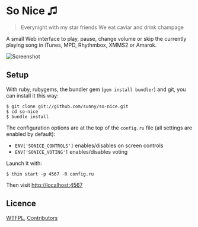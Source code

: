 So Nice ♫
=======

> Everynight with my star friends
> We eat caviar and drink champage

A small Web interface to play, pause, change volume or skip the currently
playing song in iTunes, MPD, Rhythmbox, XMMS2 or Amarok.

![Screenshot](https://github.com/sunny/so-nice/raw/gh-pages/screenshot.png)

Setup
-----

With ruby, rubygems, the bundler gem (`gem install bundler`) and git, you can install it this way:

    $ git clone git://github.com/sunny/so-nice.git
    $ cd so-nice
    $ bundle install

The configuration options are at the top of the `config.ru` file (all settings are enabled by default):

* `ENV['SONICE_CONTROLS']` enables/disables on screen controls
* `ENV['SONICE_VOTING']` enables/disables voting

Launch it with:

    $ thin start -p 4567 -R config.ru

Then visit [http://localhost:4567](http://localhost:4567)


Licence
-------

[WTFPL](http://sam.zoy.org/wtfpl/),
[Contributors](https://github.com/sunny/so-nice/contributors)
